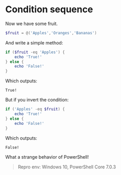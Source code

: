 # Condition sequence

Now we have some fruit.

```powershell
$fruit = @('Apples','Oranges','Bananas')
```

And write a simple method:

```powershell
if ($fruit -eq 'Apples') {
    echo 'True!'
} else {
    echo 'False!'
}
```

Which outputs:

```text
True!
```

But if you invert the condition:

```powershell
if ('Apples' -eq $fruit) {
    echo 'True!'
} else {
    echo 'False!'
}
```

Which outputs:

```text
False!
```

What a strange behavior of PowerShell!

> Repro env: Windows 10, PowerShell Core 7.0.3
